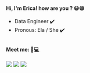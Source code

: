  <h4 align="left"><b>Hi, I'm Erica! how are you ? 😃😄</b></h4>

- Data Engineer ✔️
- Pronous: Ela / She ✔️
##
 <h4 align="left"><b>Meet me: 📲💻</b></h4>
  <div align="left">
  <a href="https://www.linkedin.com/in/ericasrafael" target="_blank"><img src="https://img.shields.io/badge/LinkedIn-0077B5?style=for-the-badge&logo=linkedin&logoColor=white" target="_blank"></a>
  <a href = "mailto:ericasrafael@gmail.com" target="_blank"><img src="https://img.shields.io/badge/-Gmail-%23333?style=for-the-badge&logo=gmail&logoColor=white" target="_blank"></a> 
  <a href = "https://www.instagram.com/ericasrafael/" target="_blank"><img src="https://img.shields.io/badge/-Instagram-de2b6d?style=for-the-badge&logo=instagram&logoColor=white" target="_blank"></a>      
   </div>
   

 
 
 
 
 


